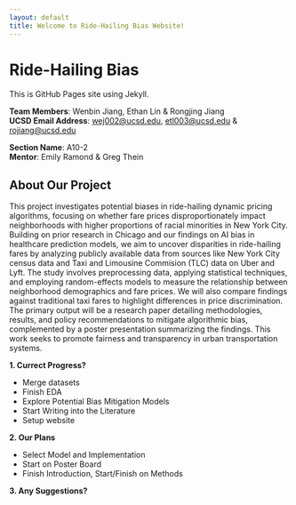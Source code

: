 ```yaml
---
layout: default
title: Welcome to Ride-Hailing Bias Website!
---
```


# Ride-Hailing Bias 
This is GitHub Pages site using Jekyll.

**Team Members**: Wenbin Jiang, Ethan Lin & Rongjing Jiang  
**UCSD Email Address**: wej002@ucsd.edu, etl003@ucsd.edu & rojiang@ucsd.edu  

**Section Name**: A10-2  
**Mentor**: Emily Ramond & Greg Thein  

## About Our Project

This project investigates potential biases in ride-hailing dynamic pricing algorithms, focusing on whether fare prices disproportionately impact neighborhoods with higher proportions of racial minorities in New York City. Building on prior research in Chicago and our findings on AI bias in healthcare prediction models, we aim to uncover disparities in ride-hailing fares by analyzing publicly available data from sources like New York City census data and Taxi and Limousine Commision (TLC) data on Uber and Lyft. The study involves preprocessing data, applying statistical techniques, and employing random-effects models to measure the relationship between neighborhood demographics and fare prices. We will also compare findings against traditional taxi fares to highlight differences in price discrimination. The primary output will be a research paper detailing methodologies, results, and policy recommendations to mitigate algorithmic bias, complemented by a poster presentation summarizing the findings. This work seeks to promote fairness and transparency in urban transportation systems.


**1. Currect Progress?**  
- Merge datasets
- Finish EDA
- Explore Potential Bias Mitigation Models 
- Start Writing into the Literature
- Setup website


**2. Our Plans**  
- Select Model and Implementation
- Start on Poster Board
- Finish Introduction, Start/Finish on Methods


**3. Any Suggestions?**  



